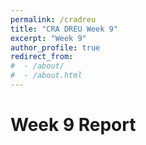 ```yaml
---
permalink: /cradreu
title: "CRA DREU Week 9"
excerpt: "Week 9"
author_profile: true
redirect_from: 
#  - /about/
#  - /about.html
---
```


Week 9 Report
======